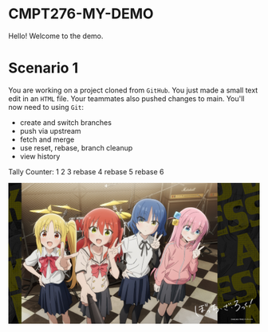 # CMPT276-MY-DEMO
Hello! Welcome to the demo.

# Scenario 1
You are working on a project cloned from `GitHub`. You just made a small text edit in an `HTML` file. Your teammates also pushed changes to main. You'll now need to using `Git`:
- create and switch branches 
- push via upstream 
- fetch and merge 
- use reset, rebase, branch cleanup
- view history 

Tally Counter:
1
2
3
rebase 4
rebase 5
rebase 6

<img src="images/bocchi.jpg" width="600px" alt="bocchi band">

